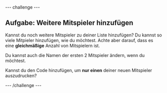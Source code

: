 --- challenge ---
## Aufgabe: Weitere Mitspieler hinzufügen 
Kannst du noch weitere Mitspieler zu deiner Liste hinzufügen? Du kannst so viele Mitpieler hinzufügen, wie du möchtest. Achte aber darauf, dass es eine __gleichmäßige__ Anzahl von Mitspielern ist.

Du kannst auch die Namen der ersten 2 Mitspieler ändern, wenn du möchtest.

Kannst du den Code hinzufügen, um __nur einen__ deiner neuen Mitspieler auszudrucken?




--- /challenge ---